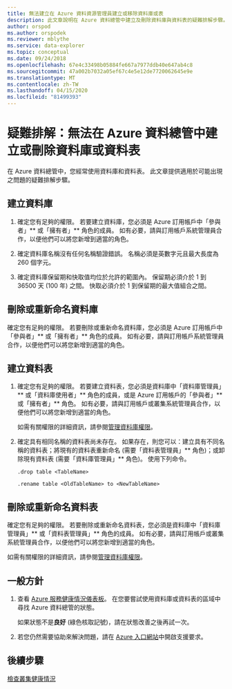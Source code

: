 ```yaml
---
title: 無法建立在 Azure 資料資源管理員建立或移除資料庫或表
description: 此文章說明在 Azure 資料總管中建立及刪除資料庫與資料表的疑難排解步驟。
author: orspod
ms.author: orspodek
ms.reviewer: mblythe
ms.service: data-explorer
ms.topic: conceptual
ms.date: 09/24/2018
ms.openlocfilehash: 67e4c33498b05884fe667a7977ddb40e647ab4c8
ms.sourcegitcommit: 47a002b7032a05ef67c4e5e12de7720062645e9e
ms.translationtype: MT
ms.contentlocale: zh-TW
ms.lasthandoff: 04/15/2020
ms.locfileid: "81499393"
---
```

# <a name="troubleshoot-failure-to-create-or-delete-a-database-or-table-in-azure-data-explorer"></a>疑難排解：無法在 Azure 資料總管中建立或刪除資料庫或資料表

在 Azure 資料總管中，您經常使用資料庫和資料表。 此文章提供適用於可能出現之問題的疑難排解步驟。

## <a name="creating-a-database"></a>建立資料庫

1. 確定您有足夠的權限。 若要建立資料庫，您必須是 Azure 訂用帳戶中「參與者」** 或「擁有者」** 角色的成員。 如有必要，請與訂用帳戶系統管理員合作，以便他們可以將您新增到適當的角色。

1. 確定資料庫名稱沒有任何名稱驗證錯誤。 名稱必須是英數字元且最大長度為 260 個字元。

1. 確定資料庫保留期和快取值均位於允許的範圍內。 保留期必須介於 1 到 36500 天 (100 年) 之間。 快取必須介於 1 到保留期的最大值組合之間。

## <a name="deleting-or-renaming-a-database"></a>刪除或重新命名資料庫

確定您有足夠的權限。 若要刪除或重新命名資料庫，您必須是 Azure 訂用帳戶中「參與者」** 或「擁有者」** 角色的成員。 如有必要，請與訂用帳戶系統管理員合作，以便他們可以將您新增到適當的角色。

## <a name="creating-a-table"></a>建立資料表

1. 確定您有足夠的權限。 若要建立資料表，您必須是資料庫中「資料庫管理員」** 或「資料庫使用者」** 角色的成員，或是 Azure 訂用帳戶的「參與者」** 或「擁有者」** 角色。 如有必要，請與訂用帳戶或叢集系統管理員合作，以便他們可以將您新增到適當的角色。

    如需有關權限的詳細資訊，請參閱[管理資料庫權限](manage-database-permissions.md)。

1. 確定具有相同名稱的資料表尚未存在。 如果存在，則您可以：建立具有不同名稱的資料表；將現有的資料表重新命名 (需要「資料表管理員」** 角色)；或卸除現有資料表 (需要「資料庫管理員」** 角色)。 使用下列命令。

    ```Kusto
    .drop table <TableName>

   .rename table <OldTableName> to <NewTableName>
    ```

## <a name="deleting-or-renaming-a-table"></a>刪除或重新命名資料表

確定您有足夠的權限。 若要刪除或重新命名資料表，您必須是資料庫中「資料庫管理員」** 或「資料表管理員」** 角色的成員。 如有必要，請與訂用帳戶或叢集系統管理員合作，以便他們可以將您新增到適當的角色。

如需有關權限的詳細資訊，請參閱[管理資料庫權限](manage-database-permissions.md)。

## <a name="general-guidance"></a>一般方針

1. 查看 [Azure 服務健康情況儀表板](https://azure.microsoft.com/status/)。 在您要嘗試使用資料庫或資料表的區域中尋找 Azure 資料總管的狀態。

    如果狀態不是**良好** (綠色核取記號)，請在狀態改善之後再試一次。

1. 若您仍然需要協助來解決問題，請在 [Azure 入口網站](https://portal.azure.com/#blade/Microsoft_Azure_Support/HelpAndSupportBlade/overview)中開啟支援要求。

## <a name="next-steps"></a>後續步驟

[檢查叢集健康情況](check-cluster-health.md)